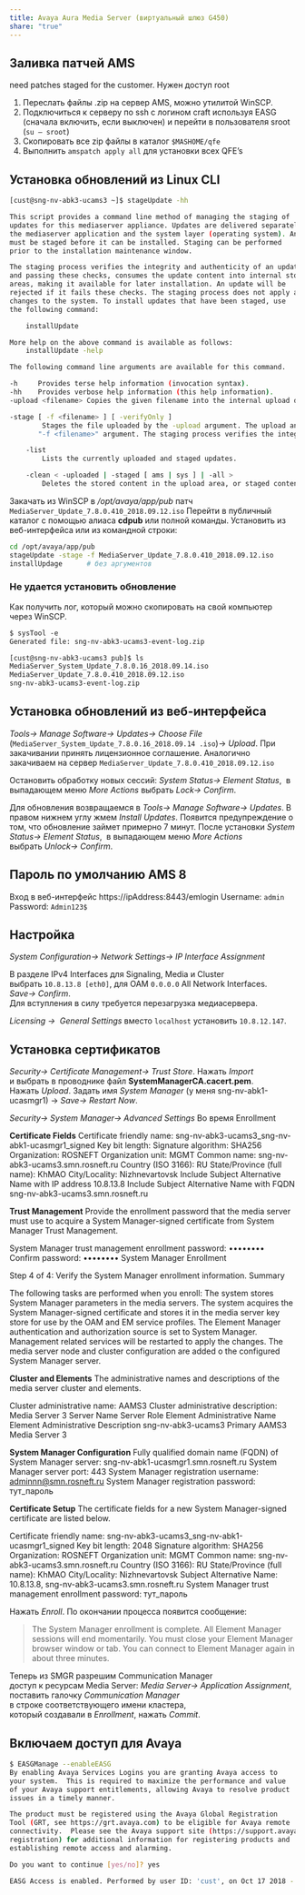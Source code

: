 ```yaml
---
title: Avaya Aura Media Server (виртуальный шлюз G450)
share: "true"
---
```

## Заливка патчей AMS
need patches staged for the customer. Нужен доступ root
1. Переслать файлы .zip на сервер AMS, можно утилитой WinSCP.
2. Подключиться к серверу по ssh с логином craft используя EASG (сначала включить, если выключен)  и перейти в пользователя sroot (`su – sroot`)
3. Скопировать все zip файлы в каталог `$MASHOME/qfe`
4.  Выполнить `amspatch apply all` для установки всех QFE’s
## Установка обновлений из Linux CLI

```bash  title="stageUpdate"
[cust@sng-nv-abk3-ucams3 ~]$ stageUpdate -hh

This script provides a command line method of managing the staging of
updates for this mediaserver appliance. Updates are delivered separately for
the mediaserver application and the system layer (operating system). An update
must be staged before it can be installed. Staging can be performed
prior to the installation maintenance window.

The staging process verifies the integrity and authenticity of an update,
and passing these checks, consumes the update content into internal storage
areas, making it available for later installation. An update will be
rejected if it fails these checks. The staging process does not apply any
changes to the system. To install updates that have been staged, use
the following command:

    installUpdate

More help on the above command is available as follows:
    installUpdate -help

The following command line arguments are available for this command.

-h     Provides terse help information (invocation syntax).
-hh    Provides verbose help information (this help information).
-upload <filename> Copies the given filename into the internal upload directory.

-stage [ -f <filename> ] [ -verifyOnly ]
        Stages the file uploaded by the -upload argument. The upload and staging step can be combined by using the optional
       "-f <filename>" argument. The staging process verifies the integrity and authenticity of the update. The optional argument "-verifyOnly" allows the update to be verified without actually being staged onto the system (consumed).

    -list
        Lists the currently uploaded and staged updates.

    -clean < -uploaded | -staged [ ams | sys ] | -all >
        Deletes the stored content in the upload area, or staged contents for the given update type. If "-all" is specified, then all upload and staged content is deleted.
```

Закачать из WinSCP в */opt/avaya/app/pub* патч `MediaServer_Update_7.8.0.410_2018.09.12.iso`
Перейти в публичный каталог с помощью алиаса **cdpub** или полной команды. Установить из веб-интерфейса или из командной строки:

```bash
cd /opt/avaya/app/pub
stageUpdate -stage -f MediaServer_Update_7.8.0.410_2018.09.12.iso
installUpdage      # без аргументов
```
### Не удается установить обновление
Как получить лог, который можно скопировать на свой компьютер через WinSCP.
```bash
$ sysTool -e
Generated file: sng-nv-abk3-ucams3-event-log.zip

[cust@sng-nv-abk3-ucams3 pub]$ ls
MediaServer_System_Update_7.8.0.16_2018.09.14.iso
MediaServer_Update_7.8.0.410_2018.09.12.iso
sng-nv-abk3-ucams3-event-log.zip
```
## Установка обновлений из веб-интерфейса
*Tools→ Manage Software→ Updates→ Choose File* (`MediaServer_System_Update_7.8.0.16_2018.09.14 .iso`)→ *Upload*. При закачивании принять лицензионное соглашение. Аналогично закачиваем на сервер `MediaServer_Update_7.8.0.410_2018.09.12.iso`

Остановить обработку новых сессий: *System Status→ Element Status*,  в выпадающем меню *More Actions* выбрать *Lock→ Confirm*.

Для обновления возвращаемся в *Tools→ Manage Software→ Updates*. В правом нижнем углу жмем *Install Updates*. Появится предупреждение о том, что обновление займет примерно 7 минут.
После установки *System Status→ Element Status*,  в выпадающем меню *More Actions* выбрать *Unlock→ Confirm*.
## Пароль по умолчанию AMS 8
Вход в веб-интерфейс https://ipAddress:8443/emlogin
Username: `admin`  
Password: `Admin123$`
## Настройка
*System Configuration→ Network Settings→ IP Interface Assignment*

В разделе IPv4 Interfaces для Signaling, Media и Cluster выбрать `10.8.13.8 [eth0]`, для OAM `0.0.0.0` All Network Interfaces. *Save→ Confirm*. Для вступления в силу требуется перезагрузка медиасервера.

*Licensing →  General Settings* вместо `localhost` установить `10.8.12.147`.
## Установка сертификатов
*Security→ Certificate Management→ Trust Store*. Нажать *Import* и выбрать в проводнике файл **SystemManagerCA.cacert.pem**. Нажать *Upload*. Задать имя *System Manager* (у меня sng-nv-abk1-ucasmgr1) → *Save→ Restart Now*.

*Security→ System Manager→ Advanced Settings*
Во время Enrollment

**Certificate Fields**
Certificate friendly name:  sng-nv-abk3-ucams3_sng-nv-abk1-ucasmgr1_signed
Key bit length:
Signature algorithm:  SHA256
Organization:  ROSNEFT
Organization unit: MGMT
Common name: sng-nv-abk3-ucams3.smn.rosneft.ru
Country (ISO 3166): RU
State/Province (full name): KhMAO
City/Locality: Nizhnevartovsk
Include Subject Alternative Name with IP address  10.8.13.8
Include Subject Alternative Name with FQDN    sng-nv-abk3-ucams3.smn.rosneft.ru

**Trust Management**
Provide the enrollment password that the media server must use to acquire a System Manager-signed certificate from System Manager Trust Management.

System Manager trust management enrollment password:
••••••••
Confirm password:
••••••••
System Manager Enrollment

Step 4 of 4: Verify the System Manager enrollment information.
Summary

The following tasks are performed when you enroll:
The system stores System Manager parameters in the media servers.
The system acquires the System Manager-signed certificate and stores it in the media server key store for use by the OAM and EM service profiles.
The Element Manager authentication and authorization source is set to System Manager.
Management related services will be restarted to apply the changes.
The media server node and cluster configuration are added o the configured System Manager server.

**Cluster and Elements**
The administrative names and descriptions of the media server cluster and elements.

Cluster administrative name: AAMS3
Cluster administrative description: Media Server 3
Server Name Server Role Element Administrative Name Element Administrative Description
sng-nv-abk3-ucams3 Primary AAMS3 Media Server 3

**System Manager Configuration**
Fully qualified domain name (FQDN) of System Manager server: sng-nv-abk1-ucasmgr1.smn.rosneft.ru
System Manager server port: 443
System Manager registration username: adminnn@smn.rosneft.ru
System Manager registration password: тут_пароль

**Certificate Setup**
The certificate fields for a new System Manager-signed certificate are listed below.

Certificate friendly name: sng-nv-abk3-ucams3_sng-nv-abk1-ucasmgr1_signed
Key bit length: 2048
Signature algorithm: SHA256
Organization: ROSNEFT
Organization unit: MGMT
Common name: sng-nv-abk3-ucams3.smn.rosneft.ru
Country (ISO 3166): RU
State/Province (full name): KhMAO
City/Locality: Nizhnevartovsk
Subject Alternative Name: 10.8.13.8, sng-nv-abk3-ucams3.smn.rosneft.ru
System Manager trust management enrollment password: тут_пароль

Нажать *Enroll*. По окончании процесса появится сообщение:

>The System Manager enrollment is complete.
>All Element Manager sessions will end momentarily. You must close your Element Manager browser window or tab. You can connect to Element Manager again in about three minutes.

Теперь из SMGR разрешим Communication Manager доступ к ресурсам Media Server:
*Media Server→ Application Assignment*, поставить галочку *Communication Manager* в строке соответствующего имени кластера, который создавали в *Enrollment*, нажать *Commit*.
## Включаем доступ для Avaya

```bash
$ EASGManage --enableEASG
By enabling Avaya Services Logins you are granting Avaya access to
your system.  This is required to maximize the performance and value
of your Avaya support entitlements, allowing Avaya to resolve product
issues in a timely manner.

The product must be registered using the Avaya Global Registration
Tool (GRT, see https://grt.avaya.com) to be eligible for Avaya remote
connectivity.  Please see the Avaya support site (https://support.avaya.com/
registration) for additional information for registering products and
establishing remote access and alarming.

Do you want to continue [yes/no]? yes

EASG Access is enabled. Performed by user ID: 'cust', on Oct 17 2018 - 15:04
```